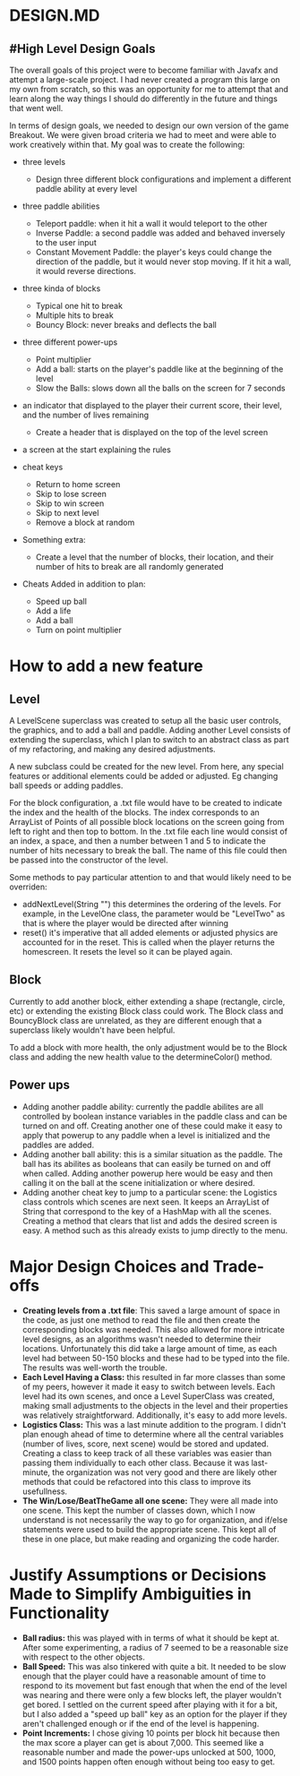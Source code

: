 DESIGN.MD
=========

#High Level Design Goals
-
The overall goals of this project were to become familiar with Javafx and attempt a large-scale project. I had never created a program this large on my own from scratch, so this was an opportunity for me to attempt that and learn along the way things I should do differently in the future and things that went well.

In terms of design goals, we needed to design our own version of the game Breakout. We were given broad criteria we had to meet and were able to work creatively within that. My goal was to create the following:
- three levels
    - Design three different block configurations and implement a different paddle ability at every level
- three paddle abilities
    - Teleport paddle: when it hit a wall it would teleport to the other
    - Inverse Paddle: a second paddle was added and behaved inversely to the user input
    - Constant Movement Paddle: the player's keys could change the direction of the paddle, but it would never stop moving. If it hit a wall, it would reverse directions.
- three kinda of blocks
    - Typical one hit to break
    - Multiple hits to break
    - Bouncy Block: never breaks and deflects the ball
- three different power-ups
    - Point multiplier
    - Add a ball: starts on the player's paddle like at the beginning of the level
    - Slow the Balls: slows down all the balls on the screen for 7 seconds
- an indicator that displayed to the player their current score, their level, and the number of lives remaining
    - Create a header that is displayed on the top of the level screen
- a screen at the start explaining the rules
- cheat keys
    - Return to home screen
    - Skip to lose screen
    - Skip to win screen
    - Skip to next level
    - Remove a block at random

- Something extra:
    - Create a level that the number of blocks, their location, and their number of hits to break are all randomly generated


- Cheats Added in addition to plan:
    - Speed up ball
    - Add a life
    - Add a ball
    - Turn on point multiplier


# How to add a new feature

## Level
A LevelScene superclass was created to setup all the basic user controls, the graphics, and to add a ball and paddle. Adding another Level consists of extending the superclass, which I plan to switch to an abstract class as part of my refactoring, and making any desired adjustments. 

A new subclass could be created for the new level. From here, any special features or additional elements could be added or adjusted. Eg changing ball speeds or adding paddles.

For the block configuration, a .txt file would have to be created to indicate the index and the health of the blocks. The index corresponds to an ArrayList of Points of all possible block locations on the screen going from left to right and then top to bottom. In the .txt file each line would consist of an index, a space, and then a number between 1 and 5 to indicate the number of hits necessary to break the ball. The name of this file could then be passed into the constructor of the level.

Some methods to pay particular attention to and that would likely need to be overriden:
- addNextLevel(String "") this determines the ordering of the levels. For example, in the LevelOne class, the parameter would be "LevelTwo" as that is where the player would be directed after winning
- reset() it's imperative that all added elements or adjusted physics are accounted for in the reset. This is called when the player returns the homescreen. It resets the level so it can be played again.


## Block
Currently to add another block, either extending a shape (rectangle, circle, etc) or extending the existing Block class could work. The Block class and BouncyBlock class are unrelated, as they are different enough that a superclass likely wouldn't have been helpful. 

To add a block with more health, the only adjustment would be to the Block class and adding the new health value to the determineColor() method.

## Power ups
- Adding another paddle ability: currently the paddle abilites are all controlled by boolean instance variables in the paddle class and can be turned on and off. Creating another one of these could make it easy to apply that powerup to any paddle when a level is initialized and the paddles are added.
- Adding another ball ability: this is a similar situation as the paddle. The ball has its abilites as booleans that can easily be turned on and off when called. Adding another powerup here would be easy and then calling it on the ball at the scene initialization or where desired.
- Adding another cheat key to jump to a particular scene: the Logistics class controls which scenes are next seen. It keeps an ArrayList of String that correspond to the key of a HashMap with all the scenes. Creating a method that clears that list and adds the desired screen is easy. A method such as this already exists to jump directly to the menu.



# Major Design Choices and Trade-offs
- **Creating levels from a .txt file**: This saved a large amount of space in the code, as just one method to read the file and then create the corresponding blocks was needed. This also allowed for more intricate level designs, as an algorithms wasn't needed to determine their locations. Unfortunately this did take a large amount of time, as each level had between 50-150 blocks and these had to be typed into the file. The results was well-worth the trouble.
- **Each Level Having a Class:** this resulted in far more classes than some of my peers, however it made it easy to switch between levels. Each level had its own scenes, and once a Level SuperClass was created, making small adjustments to the objects in the level and their properties was relatively straightforward. Additionally, it's easy to add more levels.
- **Logistics Class:** This was a last minute addition to the program. I didn't plan enough ahead of time to determine where all the central variables (number of lives, score, next scene) would be stored and updated. Creating a class to keep track of all these variables was easier than passing them individually to each other class. Because it was last-minute, the organization was not very good and there are likely other methods that could be refactored into this class to improve its usefullness.
- **The Win/Lose/BeatTheGame all one scene:** They were all made into one scene. This kept the number of classes down, which I now understand is not necessarily the way to go for organization, and if/else statements were used to build the appropriate scene. This kept all of these in one place, but make reading and organizing the code harder. 


# Justify Assumptions or Decisions Made to Simplify Ambiguities in Functionality

- **Ball radius:** this was played with in terms of what it should be kept at. After some experimenting, a radius of 7 seemed to be a reasonable size with respect to the other objects.
- **Ball Speed:** This was also tinkered with quite a bit. It needed to be slow enough that the player could have a reasonable amount of time to respond to its movement but fast enough that when the end of the level was nearing and there were only a few blocks left, the player wouldn't get bored. I settled on the current speed after playing with it for a bit, but I also added a "speed up ball" key as an option for the player if they aren't challenged enough or if the end of the level is happening.
- **Point Increments:** I chose giving 10 points per block hit because then the max score a player can get is about 7,000. This seemed like a reasonable number and made the power-ups unlocked at 500, 1000, and 1500 points happen often enough without being too easy to get.
